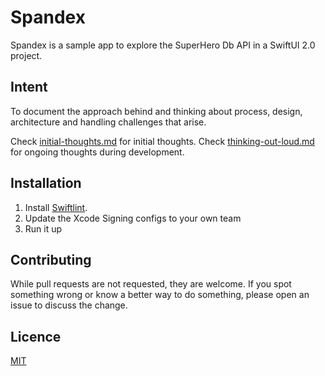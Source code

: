 # Spandex

Spandex is a sample app to explore the SuperHero Db API in a SwiftUI 2.0 project.

## Intent
To document the approach behind and thinking about process, design, architecture and handling challenges that arise.

Check [initial-thoughts.md](https://github.com/Codeglee/Spandex/blob/develop/initial-thoughts.md) for initial thoughts.
Check [thinking-out-loud.md](https://github.com/Codeglee/Spandex/blob/develop/thinking-out-loud.md) for ongoing thoughts during development.


## Installation

1. Install [Swiftlint](https://github.com/realm/SwiftLint).
2. Update the Xcode Signing configs to your own team
3. Run it up


## Contributing
While pull requests are not requested, they are welcome. If you spot something wrong or know a better way to do something, please open an issue to discuss the change.

## Licence
[MIT](https://choosealicense.com/licenses/mit/)